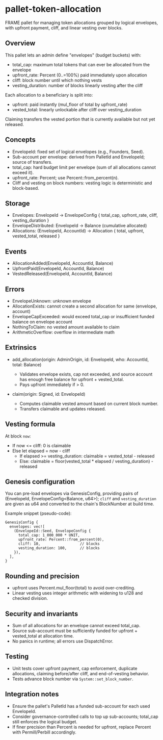 # pallet-token-allocation

FRAME pallet for managing token allocations grouped by logical envelopes, with upfront payment, cliff, and linear vesting over blocks.

## Overview

This pallet lets an admin define "envelopes" (budget buckets) with:
- total_cap: maximum total tokens that can ever be allocated from the envelope
- upfront_rate: Percent (0..=100%) paid immediately upon allocation
- cliff: block number until which nothing vests
- vesting_duration: number of blocks linearly vesting after the cliff

Each allocation to a beneficiary is split into:
- upfront: paid instantly (mul_floor of total by upfront_rate)
- vested_total: linearly unlockable after cliff over vesting_duration

Claiming transfers the vested portion that is currently available but not yet released.

## Concepts

- EnvelopeId: fixed set of logical envelopes (e.g., Founders, Seed).
- Sub-account per envelope: derived from PalletId and EnvelopeId; source of transfers.
- total_cap: hard budget limit per envelope (sum of all allocations cannot exceed it).
- upfront_rate: Percent; use Percent::from_percent(n).
- Cliff and vesting on block numbers: vesting logic is deterministic and block-based.

## Storage

- Envelopes: EnvelopeId -> EnvelopeConfig { total_cap, upfront_rate, cliff, vesting_duration }
- EnvelopeDistributed: EnvelopeId -> Balance (cumulative allocated)
- Allocations: (EnvelopeId, AccountId) -> Allocation { total, upfront, vested_total, released }

## Events

- AllocationAdded(EnvelopeId, AccountId, Balance)
- UpfrontPaid(EnvelopeId, AccountId, Balance)
- VestedReleased(EnvelopeId, AccountId, Balance)

## Errors

- EnvelopeUnknown: unknown envelope
- AllocationExists: cannot create a second allocation for same (envelope, account)
- EnvelopeCapExceeded: would exceed total_cap or insufficient funded balance on envelope account
- NothingToClaim: no vested amount available to claim
- ArithmeticOverflow: overflow in intermediate math

## Extrinsics

- add_allocation(origin: AdminOrigin, id: EnvelopeId, who: AccountId, total: Balance)
  - Validates envelope exists, cap not exceeded, and source account has enough free balance for upfront + vested_total.
  - Pays upfront immediately if > 0.

- claim(origin: Signed, id: EnvelopeId)
  - Computes claimable vested amount based on current block number.
  - Transfers claimable and updates released.

## Vesting formula

At block `now`:
- If now <= cliff: 0 is claimable
- Else let elapsed = now - cliff
  - If elapsed >= vesting_duration: claimable = vested_total - released
  - Else: claimable = floor(vested_total * elapsed / vesting_duration) - released

## Genesis configuration

You can pre-load envelopes via GenesisConfig, providing pairs of (EnvelopeId, EnvelopeConfig<Balance, u64>);
`cliff` and `vesting_duration` are given as u64 and converted to the chain's BlockNumber at build time.

Example snippet (pseudo-code):

```
GenesisConfig {
  envelopes: vec![
    (EnvelopeId::Seed, EnvelopeConfig {
      total_cap: 1_000_000 * UNIT,
      upfront_rate: Percent::from_percent(0),
      cliff: 10,                  // blocks
      vesting_duration: 100,      // blocks
    }),
  ],
}
```

## Rounding and precision

- upfront uses Percent.mul_floor(total) to avoid over-crediting.
- Linear vesting uses integer arithmetic with widening to u128 and checked division.

## Security and invariants

- Sum of all allocations for an envelope cannot exceed total_cap.
- Source sub-account must be sufficiently funded for upfront + vested_total at allocation time.
- No panics in runtime; all errors use DispatchError.

## Testing

- Unit tests cover upfront payment, cap enforcement, duplicate allocations, claiming before/after cliff, and end-of-vesting behavior.
- Tests advance block number via `System::set_block_number`.

## Integration notes

- Ensure the pallet's PalletId has a funded sub-account for each used EnvelopeId.
- Consider governance-controlled calls to top up sub-accounts; total_cap still enforces the logical budget.
- If finer precision than Percent is needed for upfront, replace Percent with Permill/Perbill accordingly.
